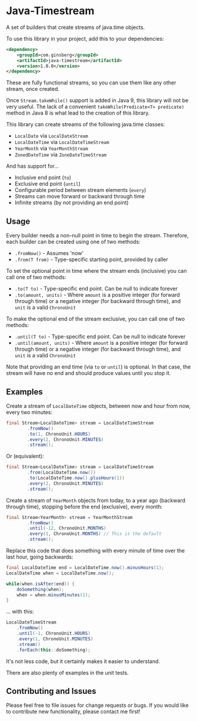 # Java-Timestream
A set of builders that create streams of java.time objects. 

To use this library in your project, add this to your dependencies:

```xml
<dependency>
    <groupId>com.ginsberg</groupId>
    <artifactId>java-timestream</artifactId>
    <version>1.0.0</version>
</dependency>
```

These are fully functional streams, so you can use them like any other stream, once created. 

Once `Stream.takeWhile()` support is added in Java 9, this library will not be very useful. The lack
of a convenient `takeWhile(Predicate<T> predicate)` method in Java 8 is what lead to the creation
of this library. 

   
This library can create streams of the following java.time classes:

+ `LocalDate` via `LocalDateStream`
+ `LocalDateTime` via `LocalDateTimeStream`
+ `YearMonth` via `YearMonthStream`
+ `ZonedDateTime` via `ZoneDateTimeStream`

And has support for...

+ Inclusive end point (`to`)
+ Exclusive end point (`until`)
+ Configurable period between stream elements (`every`)
+ Streams can move forward or backward through time
+ Infinite streams (by not providing an end point)

## Usage

Every builder needs a non-null point in time to begin the stream. Therefore, each
builder can be created using one of two methods:

+ `.fromNow()` - Assumes 'now'
+ `.from(T from)` - Type-specific starting point, provided by caller

To set the optional point in time where the stream ends (inclusive) you can call one of two methods:

+ `.to(T to)` - Type-specific end point. Can be null to indicate forever
+ `.to(amount, units)` - Where `amount` is a positive integer (for forward through time) or a negative integer (for backward through time), and `unit` is a valid `ChronoUnit`

To make the optional end of the stream exclusive, you can call one of two methods:

+ `.until(T to)` - Type-specific end point. Can be null to indicate forever
+ `.until(amount, units)` - Where `amount` is a positive integer (for forward through time) or a negative integer (for backward through time), and `unit` is a valid `ChronoUnit`

Note that providing an end time (via `to` or `until`) is optional. In that case, the stream will
have no end and should produce values until you stop it.

## Examples

Create a stream of `LocalDateTime` objects, between now and hour from now, every two minutes:

```java
final Stream<LocalDateTime> stream = LocalDateTimeStream
        .fromNow()
        .to(1, ChronoUnit.HOURS)
        .every(2, ChronoUnit.MINUTES)
        .stream();
```

Or (equivalent):

```java
final Stream<LocalDateTime> stream = LocalDateTimeStream
        .from(LocalDateTime.now())
        .to(LocalDateTime.now().plusHours(1))
        .every(2, ChronoUnit.MINUTES)
        .stream();
```

Create a stream of `YearMonth` objects from today, to a year ago (backward through time), stopping before the end (exclusive),
every month:

```java
final Stream<YearMonth> stream = YearMonthStream
        .fromNow()
        .until(-12, ChronoUnit.MONTHS)
        .every(1, ChronoUnit.MONTHS) // This is the default
        .stream();
```

Replace this code that does something with every minute of time over the last hour, going backwards:

```java
final LocalDateTime end = LocalDateTime.now().minusHours(1);
LocalDateTime when = LocalDateTime.now();

while(when.isAfter(end)) {
    doSomething(when);
    when = when.minusMinutes(1);
}
```

... with this:

```java
LocalDateTimeStream
    .fromNow()
    .until(-1, ChronoUnit.HOURS)
    .every(1, ChronoUnit.MINUTES)
    .stream()
    .forEach(this::doSomething);
```

It's not less code, but it certainly makes it easier to understand.

There are also plenty of examples in the unit tests.

## Contributing and Issues

Please feel free to file issues for change requests or bugs. If you would like to contribute new functionality, please contact me first!
